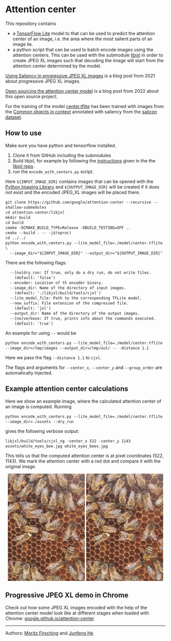 # Attention center

This repository contains
 - a [TensorFlow Lite](https://www.tensorflow.org/lite) model to that can be used to predict the attention center of an image, i.e. the area where the most salient parts of an image lie.
 - a python script that can be used to batch encode images using the attention centers. This can be used with the submodule [libjxl](firschinghttps://github.com/libjxl/libjxl) in order to create JPEG XL images such that decoding the image will start from the attention center determined by the model.

 [Using Saliency in progressive JPEG XL images](https://opensource.googleblog.com/2021/09/using-saliency-in-progressive-jpeg-xl-images.html) is a blog post from 2021 about progressive JPEG XL images.

 [Open sourcing the attention center model](https://opensource.googleblog.com/2022/11/open-sourcing-attention-center-model.html) is a blog post from 2022 about this open source project.

 For the training of the model [center.tflite](./model/center.tflite) has been trained with images from the [Common objects in context](https://cocodataset.org/#home) annotated with saliency from the [salicon dataset](http://salicon.net/).

## How to use

Make sure you have python and tensorflow installed.

1. Clone it from GitHub including the submodules
2. Build libjxl, for example by following the [instructions](https://github.com/libjxl/libjxl/blob/main/README.md) given in the the [libjxl repo](https://github.com/libjxl/libjxl).
3. run the `encode_with_centers.py` script.

Here `${INPUT_IMAGE_DIR}` contains images that can be opened with the [Python Imaging Library](https://github.com/python-pillow/Pillow) and `${OUTPUT_IMAGE_DIR}` will be created if it does not exist and the encoded JPEG_XL images will be placed there.

``` shell
git clone https://github.com/google/attention-center --recursive --shallow-submodules
cd attention-center/libjxl
mkdir build
cd build
cmake -DCMAKE_BUILD_TYPE=Release -DBUILD_TESTING=OFF ..
cmake --build . -- -j$(nproc)
cd ../../
python encode_with_centers.py --lite_model_file=./model/center.tflite \
  --image_dir="${INPUT_IMAGE_DIR}" --output_dir="${OUTPUT_IMAGE_DIR}"
```

There are the following flags:
```
  --[no]dry_run: If true, only do a dry run, do not write files.
    (default: 'false')
  --encoder: Location of th encoder binary.
  --image_dir: Name of the directory of input images.
    (default: './libjxl/build/tools/cjxl')
  --lite_model_file: Path to the corresponding TFLite model.
  --new_suffix: File extension of the compressed file.
    (default: 'jxl')
  --output_dir: Name of the directory of the output images.
  --[no]verbose: If true, prints info about the commands executed.
    (default: 'true')
  ```

An example for using `--` would be
```shell
python encode_with_centers.py --lite_model_file=./model/center.tflite   --image_dir=/tmp/images --output_dir=/tmp/out/ -- -distance 1.1
```
Here we pass the flag `--distance 1.1` to `cjxl`.

The flags and arguments for `--center_x`, `--center_y` and `--group_order` are automatically injected.

## Example attention center calculations

Here we show an example image, where the calculated attention center of an
image is computed. Running

```shell
python encode_with_centers.py --lite_model_file=./model/center.tflite --image_dir=./assets --dry_run
```

gives the following verbose output:
```shell
libjxl/build/tools/cjxl_ng -center_x 522 -center_y 1143 assets/white_eyes_bee.jpg white_eyes_bees.jpg
```


This tells us that the computed attention center is at pixel coordinates
(522, 1143). We mark the attention center with a red dot and compare it with the original image.

<p align="middle">
<img src="assets/white_eyes_bee.jpg" alt="original image" style="width: 48%;">
<img src="assets/white_eyes_bee_with_red_attention_center.jpg" alt="image with attention center as red dot" style="width: 48%;">
</p>

## Progressive JPEG XL demo in Chrome

Check out how some JPEG XL images encoded with the help of the attention center model look like at different stages when loaded with Chrome:
[google.github.io/attention-center](https://google.github.io/attention-center)

-----

Authors: [Moritz Firsching](https://github.com/mo271) and [Junfeng He](https://github.com/jfh1980)
